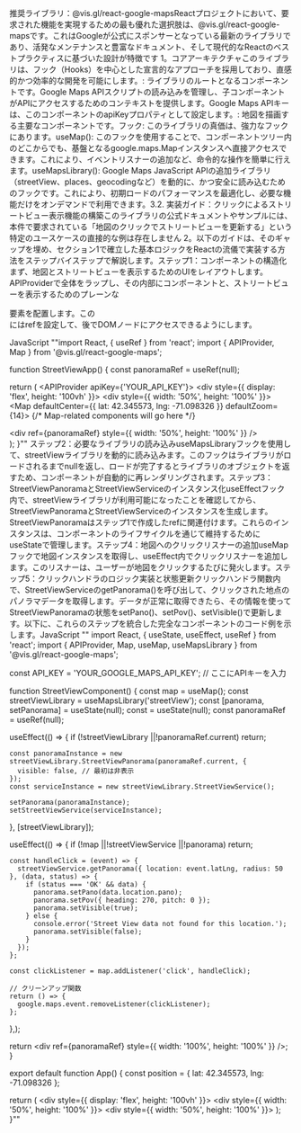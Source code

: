 推奨ライブラリ：@vis.gl/react-google-mapsReactプロジェクトにおいて、要求された機能を実現するための最も優れた選択肢は、@vis.gl/react-google-mapsです。これはGoogleが公式にスポンサーとなっている最新のライブラリであり、活発なメンテナンスと豊富なドキュメント、そして現代的なReactのベストプラクティスに基づいた設計が特徴です 1。コアアーキテクチャこのライブラリは、フック（Hooks）を中心とした宣言的なアプローチを採用しており、直感的かつ効率的な開発を可能にします。<APIProvider>: ライブラリのルートとなるコンポーネントです。Google Maps APIスクリプトの読み込みを管理し、子コンポーネントがAPIにアクセスするためのコンテキストを提供します。Google Maps APIキーは、このコンポーネントのapiKeyプロパティとして設定します。<Map>: 地図を描画する主要なコンポーネントです。フック: このライブラリの真価は、強力なフックにあります。useMap(): このフックを使用することで、コンポーネントツリー内のどこからでも、基盤となるgoogle.maps.Mapインスタンスへ直接アクセスできます。これにより、イベントリスナーの追加など、命令的な操作を簡単に行えます。useMapsLibrary(): Google Maps JavaScript APIの追加ライブラリ（streetView、places、geocodingなど）を動的に、かつ安全に読み込むためのフックです。これにより、初期ロードのパフォーマンスを最適化し、必要な機能だけをオンデマンドで利用できます。3.2. 実装ガイド：クリックによるストリートビュー表示機能の構築このライブラリの公式ドキュメントやサンプルには、本件で要求されている「地図のクリックでストリートビューを更新する」という特定のユースケースの直接的な例は存在しません 2。以下のガイドは、そのギャップを埋め、セクション1で確立した基本ロジックをReactの流儀で実装する方法をステップバイステップで解説します。ステップ1：コンポーネントの構造化まず、地図とストリートビューを表示するためのUIをレイアウトします。APIProviderで全体をラップし、その内部に<Map>コンポーネントと、ストリートビューを表示するためのプレーンな<div>要素を配置します。この<div>にはrefを設定して、後でDOMノードにアクセスできるようにします。

JavaScript
""import React, { useRef } from 'react';
import { APIProvider, Map } from '@vis.gl/react-google-maps';

function StreetViewApp() {
  const panoramaRef = useRef(null);

  return (
    <APIProvider apiKey={'YOUR_API_KEY'}>
      <div style={{ display: 'flex', height: '100vh' }}>
        <div style={{ width: '50%', height: '100%' }}>
          <Map defaultCenter={{ lat: 42.345573, lng: -71.098326 }} defaultZoom={14}>
            {/* Map-related components will go here */}
          </Map>
        </div>
        <div ref={panoramaRef} style={{ width: '50%', height: '100%' }} />
      </div>
    </APIProvider>
  );
}""
ステップ2：必要なライブラリの読み込みuseMapsLibraryフックを使用して、streetViewライブラリを動的に読み込みます。このフックはライブラリがロードされるまでnullを返し、ロードが完了するとライブラリのオブジェクトを返すため、コンポーネントが自動的に再レンダリングされます。ステップ3：StreetViewPanoramaとStreetViewServiceのインスタンス化useEffectフック内で、streetViewライブラリが利用可能になったことを確認してから、StreetViewPanoramaとStreetViewServiceのインスタンスを生成します。StreetViewPanoramaはステップ1で作成したrefに関連付けます。これらのインスタンスは、コンポーネントのライフサイクルを通じて維持するためにuseStateで管理します。ステップ4：地図へのクリックリスナーの追加useMapフックで地図インスタンスを取得し、useEffect内でクリックリスナーを追加します。このリスナーは、ユーザーが地図をクリックするたびに発火します。ステップ5：クリックハンドラのロジック実装と状態更新クリックハンドラ関数内で、StreetViewServiceのgetPanorama()を呼び出して、クリックされた地点のパノラマデータを取得します。データが正常に取得できたら、その情報を使ってStreetViewPanoramaの状態をsetPano()、setPov()、setVisible()で更新します。以下に、これらのステップを統合した完全なコンポーネントのコード例を示します。JavaScript
""
import React, { useState, useEffect, useRef } from 'react';
import { APIProvider, Map, useMap, useMapsLibrary } from '@vis.gl/react-google-maps';

const API_KEY = 'YOUR_GOOGLE_MAPS_API_KEY'; // ここにAPIキーを入力

function StreetViewComponent() {
  const map = useMap();
  const streetViewLibrary = useMapsLibrary('streetView');
  const [panorama, setPanorama] = useState(null);
  const = useState(null);
  const panoramaRef = useRef(null);

  useEffect(() => {
    if (!streetViewLibrary ||!panoramaRef.current) return;

    const panoramaInstance = new streetViewLibrary.StreetViewPanorama(panoramaRef.current, {
      visible: false, // 最初は非表示
    });
    const serviceInstance = new streetViewLibrary.StreetViewService();
    
    setPanorama(panoramaInstance);
    setStreetViewService(serviceInstance);
  }, [streetViewLibrary]);

  useEffect(() => {
    if (!map ||!streetViewService ||!panorama) return;

    const handleClick = (event) => {
      streetViewService.getPanorama({ location: event.latLng, radius: 50 }, (data, status) => {
        if (status === 'OK' && data) {
          panorama.setPano(data.location.pano);
          panorama.setPov({ heading: 270, pitch: 0 });
          panorama.setVisible(true);
        } else {
          console.error('Street View data not found for this location.');
          panorama.setVisible(false);
        }
      });
    };

    const clickListener = map.addListener('click', handleClick);

    // クリーンアップ関数
    return () => {
      google.maps.event.removeListener(clickListener);
    };
  },);

  return <div ref={panoramaRef} style={{ width: '100%', height: '100%' }} />;
}

export default function App() {
  const position = { lat: 42.345573, lng: -71.098326 };

  return (
    <APIProvider apiKey={API_KEY}>
      <div style={{ display: 'flex', height: '100vh' }}>
        <div style={{ width: '50%', height: '100%' }}>
          <Map defaultCenter={position} defaultZoom={14} streetViewControl={false} />
        </div>
        <div style={{ width: '50%', height: '100%' }}>
          <StreetViewComponent />
        </div>
      </div>
    </APIProvider>
  );
}""
